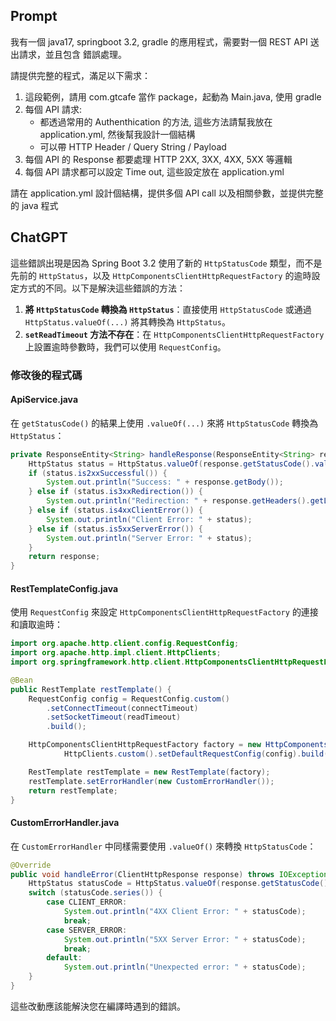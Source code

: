 
## Prompt

我有一個 java17, springboot 3.2, gradle 的應用程式，需要對一個 REST API 送出請求，並且包含 錯誤處理。

請提供完整的程式，滿足以下需求：

1. 這段範例，請用 com.gtcafe 當作 package，起動為 Main.java, 使用 gradle
2. 每個 API 請求:
    - 都透過常用的 Authenthication 的方法, 這些方法請幫我放在 application.yml, 然後幫我設計一個結構
    - 可以帶 HTTP Header / Query String / Payload
3. 每個 API 的 Response 都要處理 HTTP 2XX, 3XX, 4XX, 5XX 等邏輯
4. 每個 API 請求都可以設定 Time out, 這些設定放在 application.yml

請在 application.yml 設計個結構，提供多個 API call 以及相關參數，並提供完整的 java 程式


## ChatGPT

這些錯誤出現是因為 Spring Boot 3.2 使用了新的 `HttpStatusCode` 類型，而不是先前的 `HttpStatus`，以及 `HttpComponentsClientHttpRequestFactory` 的逾時設定方式的不同。以下是解決這些錯誤的方法：

1. **將 `HttpStatusCode` 轉換為 `HttpStatus`**：直接使用 `HttpStatusCode` 或通過 `HttpStatus.valueOf(...)` 將其轉換為 `HttpStatus`。
2. **`setReadTimeout` 方法不存在**：在 `HttpComponentsClientHttpRequestFactory` 上設置逾時參數時，我們可以使用 `RequestConfig`。

### 修改後的程式碼

#### ApiService.java

在 `getStatusCode()` 的結果上使用 `.valueOf(...)` 來將 `HttpStatusCode` 轉換為 `HttpStatus`：

```java
private ResponseEntity<String> handleResponse(ResponseEntity<String> response) {
    HttpStatus status = HttpStatus.valueOf(response.getStatusCode().value());
    if (status.is2xxSuccessful()) {
        System.out.println("Success: " + response.getBody());
    } else if (status.is3xxRedirection()) {
        System.out.println("Redirection: " + response.getHeaders().getLocation());
    } else if (status.is4xxClientError()) {
        System.out.println("Client Error: " + status);
    } else if (status.is5xxServerError()) {
        System.out.println("Server Error: " + status);
    }
    return response;
}
```

#### RestTemplateConfig.java

使用 `RequestConfig` 來設定 `HttpComponentsClientHttpRequestFactory` 的連接和讀取逾時：

```java
import org.apache.http.client.config.RequestConfig;
import org.apache.http.impl.client.HttpClients;
import org.springframework.http.client.HttpComponentsClientHttpRequestFactory;

@Bean
public RestTemplate restTemplate() {
    RequestConfig config = RequestConfig.custom()
        .setConnectTimeout(connectTimeout)
        .setSocketTimeout(readTimeout)
        .build();

    HttpComponentsClientHttpRequestFactory factory = new HttpComponentsClientHttpRequestFactory(
            HttpClients.custom().setDefaultRequestConfig(config).build());

    RestTemplate restTemplate = new RestTemplate(factory);
    restTemplate.setErrorHandler(new CustomErrorHandler());
    return restTemplate;
}
```

#### CustomErrorHandler.java

在 `CustomErrorHandler` 中同樣需要使用 `.valueOf()` 來轉換 `HttpStatusCode`：

```java
@Override
public void handleError(ClientHttpResponse response) throws IOException {
    HttpStatus statusCode = HttpStatus.valueOf(response.getStatusCode().value());
    switch (statusCode.series()) {
        case CLIENT_ERROR:
            System.out.println("4XX Client Error: " + statusCode);
            break;
        case SERVER_ERROR:
            System.out.println("5XX Server Error: " + statusCode);
            break;
        default:
            System.out.println("Unexpected error: " + statusCode);
    }
}
```

這些改動應該能解決您在編譯時遇到的錯誤。